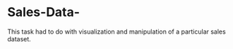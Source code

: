 # Sales-Data-
This task had to do with visualization and manipulation of a particular sales dataset.  
